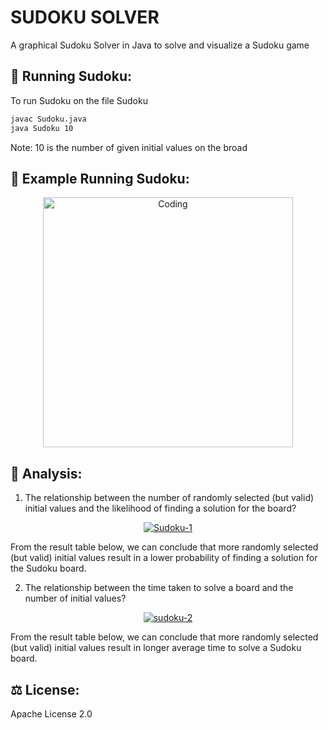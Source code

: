 # SUDOKU SOLVER

A graphical Sudoku Solver in Java to solve and visualize a Sudoku game

## 🚀 Running Sudoku:
To run Sudoku on the file Sudoku 

```sh
javac Sudoku.java
java Sudoku 10
```
Note: 10 is the number of given initial values on the broad

## 👀 Example Running Sudoku:
<p align="center">
  <img align="center" alt="Coding" width="400" src="https://media.giphy.com/media/5uXBlA3hmFzjz7rEsX/giphy.gif">
</p>

## 📝 Analysis:

1. The relationship between the number of randomly selected (but valid) initial values and the likelihood of finding a solution for the board?

<p align="center">
  <a href="https://ibb.co/1MFmsCD"><img src="https://i.ibb.co/dt85bNd/Sudoku-1.png" alt="Sudoku-1" border="0"></a>
</p>

From the result table below, we can conclude that more randomly selected (but valid) initial values result in a lower probability of finding a solution for the Sudoku board.

2. The relationship between the time taken to solve a board and the number of initial values?

<p align="center">
  <a href="https://ibb.co/7zMqpvf"><img src="https://i.ibb.co/b3wkv10/sudoku-2.png" alt="sudoku-2" border="0"></a>
</p>

From the result table below, we can conclude that more randomly selected (but valid) initial values result in longer average time to solve a Sudoku board.

## ⚖️ License:
Apache License 2.0
